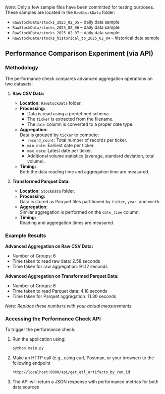 
*Note:* Only a few sample files have been committed for testing purposes. These samples are located in the `RawStockData` folder:
- `RawStockData/stocks_2025_02_05` – daily data sample
- `RawStockData/stocks_2025_02_06` – daily data sample
- `RawStockData/stocks_2025_02_07` – daily data sample
- `RawStockData/stocks_historical_to_2025_02_04` – historical data sample

## Performance Comparison Experiment (via API)

### Methodology

The performance check compares advanced aggregation operations on two datasets:

1. **Raw CSV Data:**
   - **Location:** `RawStockData` folder.
   - **Processing:**  
     - Data is read using a predefined schema.
     - The `ticker` is extracted from the filename.
     - The `date` column is converted to a proper date type.
   - **Aggregation:**  
     Data is grouped by `ticker` to compute:
       - `record_count`: Total number of records per ticker.
       - `min_date`: Earliest date per ticker.
       - `max_date`: Latest date per ticker.
       - Additional volume statistics (average, standard deviation, total volume).
   - **Timing:**  
     Both the data reading time and aggregation time are measured.

2. **Transformed Parquet Data:**
   - **Location:** `StockData` folder.
   - **Processing:**  
     Data is stored as Parquet files partitioned by `ticker`, `year`, and `month`.
   - **Aggregation:**  
     Similar aggregation is performed on the `date_time` column.
   - **Timing:**  
     Reading and aggregation times are measured.

### Example Results

**Advanced Aggregation on Raw CSV Data:**
- Number of Groups: 6  
- Time taken to read raw data: 2.58 seconds  
- Time taken for raw aggregation: 91.12 seconds

**Advanced Aggregation on Transformed Parquet Data:**
- Number of Groups: 6  
- Time taken to read Parquet data: 4.18 seconds  
- Time taken for Parquet aggregation: 11.30 seconds

*Note: Replace these numbers with your actual measurements.*

### Accessing the Performance Check API

To trigger the performance check:
1. Run the application using:
   ```bash
   python main.py
2. Make an HTTP call (e.g., using curl, Postman, or your browser) to the following endpoint
    ```bash
   http://localhost:8000/api/get_etl_artifacts_by_run_id
3. The API will return a JSON response with performance metrics for both data sources

